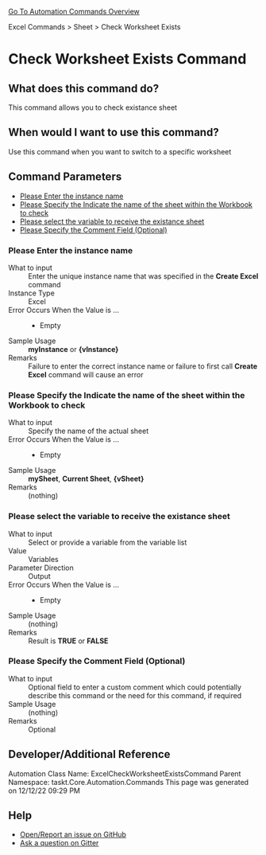 <!--TITLE: Check Worksheet Exists Command -->
<!-- SUBTITLE: a command in the Excel Commands group. -->
[Go To Automation Commands Overview](/automation-commands.md)


Excel Commands &gt; Sheet &gt; Check Worksheet Exists


# Check Worksheet Exists Command


## What does this command do?
This command allows you to check existance sheet


## When would I want to use this command?
Use this command when you want to switch to a specific worksheet


## Command Parameters
- [Please Enter the instance name](#param_0)
- [Please Specify the Indicate the name of the sheet within the Workbook to check](#param_1)
- [Please select the variable to receive the existance sheet](#param_2)
- [Please Specify the Comment Field (Optional)](#param_3)


<a id="param_0"></a>
### Please Enter the instance name


<dl>
<dt>What to input</dt><dd>Enter the unique instance name that was specified in the <strong>Create Excel</strong> command</dd>
<dt>Instance Type</dt><dd>Excel</dd>
<dt>Error Occurs When the Value is ...</dt><dd><ul>
<li>Empty</li>
</ul></dd><dt>Sample Usage</dt><dd><strong>myInstance</strong> or <strong>{vInstance}</strong></dd>
<dt>Remarks</dt><dd>Failure to enter the correct instance name or failure to first call <strong>Create Excel</strong> command will cause an error</dd>
</dl>




<a id="param_1"></a>
### Please Specify the Indicate the name of the sheet within the Workbook to check


<dl>
<dt>What to input</dt><dd>Specify the name of the actual sheet</dd>
<dt>Error Occurs When the Value is ...</dt><dd><ul>
<li>Empty</li>
</ul></dd><dt>Sample Usage</dt><dd><strong>mySheet</strong>, <strong>Current Sheet</strong>, <strong>{vSheet}</strong></dd>
<dt>Remarks</dt><dd>(nothing)</dd>
</dl>




<a id="param_2"></a>
### Please select the variable to receive the existance sheet


<dl>
<dt>What to input</dt><dd>Select or provide a variable from the variable list</dd>
<dt>Value</dt><dd>Variables</dd>
<dt>Parameter Direction</dt><dd>Output</dd><dt>Error Occurs When the Value is ...</dt><dd><ul>
<li>Empty</li>
</ul></dd><dt>Sample Usage</dt><dd>(nothing)</dd>
<dt>Remarks</dt><dd>Result is <strong>TRUE</strong> or <strong>FALSE</strong></dd>
</dl>




<a id="param_3"></a>
### Please Specify the Comment Field (Optional)


<dl>
<dt>What to input</dt><dd>Optional field to enter a custom comment which could potentially describe this command or the need for this command, if required</dd>
<dt>Sample Usage</dt><dd>(nothing)</dd>
<dt>Remarks</dt><dd>Optional</dd>
</dl>




## Developer/Additional Reference
Automation Class Name: ExcelCheckWorksheetExistsCommand
Parent Namespace: taskt.Core.Automation.Commands
This page was generated on 12/12/22 09:29 PM


## Help
- [Open/Report an issue on GitHub](https://github.com/rcktrncn/taskt/issues/new)
- [Ask a question on Gitter](https://gitter.im/taskt-rpa/Lobby)
